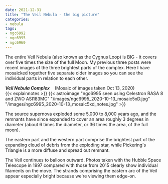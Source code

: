 ```yaml
---
date: 2021-12-31
title: "The Veil Nebula - the big picture"
categories:
- nebula
tags:
- ngc6992
- ngc6995
- ngc6960
---
```


The entire Veil Nebula (also known as the Cygnus Loop) is BIG - it covers over five times the size of the full Moon.  My previous three posts were recent images of the three brightest parts of the complex.  Here I have mosaicked together five separate older images so you can see the individual parts in relation to each other.


<!--more-->
_**Veil Nebula Complex**_  &nbsp;&nbsp; (Mosaic of images taken Oct 13, 2020)<br>
{{< explainnotes >}}
{{< astroimage "ngc6995 seen using Celestron RASA 8 and ZWO ASI183MC" "/images/ngc6995_2020-10-13_mosaic5xD.jpg" "/images/ngc6995_2020-10-13_mosaic5xd_notes.jpg" >}}<br>

The source supernova exploded some 5,000 to 8,000 years ago, and the remnants have since expanded to cover an area roughly 3 degrees in diameter (about 6 times the diameter, or 36 times the area, of the full moon).

The eastern part and the western part comprise the brightest part of the expanding cloud of debris  from the exploding star, while Pickering's Triangle is a more diffuse and spread out remnant.

The Veil continues to balloon outward. Photos taken with the Hubble Space Telescope in 1997 compared with those from 2015 clearly show individual filaments on the move. The strands comprising the eastern arc of the Veil appear especially bright because we're viewing them edge-on. 